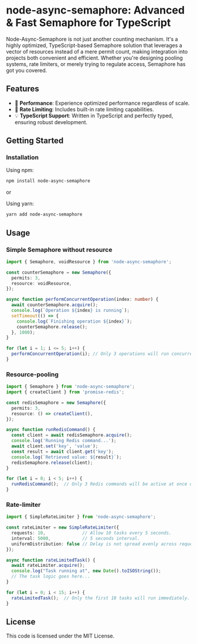 # node-async-semaphore: Advanced & Fast Semaphore for TypeScript

Node-Async-Semaphore is not just another counting mechanism. It's a highly optimized, TypeScript-based Semaphore solution that leverages a vector of resources instead of a mere permit count, making integration into projects both convenient and efficient. Whether you're designing pooling systems, rate limiters, or merely trying to regulate access, Semaphore has got you covered.

## Features
- 🚀 **Performance**: Experience optimized performance regardless of scale.
- 🚦 **Rate Limiting**: Includes built-in rate limiting capabilities.
- 💡 **TypeScript Support**: Written in TypeScript and perfectly typed, ensuring robust development.

## Getting Started

### Installation
Using npm:
```bash
npm install node-async-semaphore
```

or

Using yarn:
```bash
yarn add node-async-semaphore
```

## Usage

### Simple Semaphore without resource
```typescript
import { Semaphore, voidResource } from 'node-async-semaphore';

const counterSemaphore = new Semaphore({
  permits: 3,
  resource: voidResource,
});

async function performConcurrentOperation(index: number) {
  await counterSemaphore.acquire();
  console.log(`Operation ${index} is running`);
  setTimeout(() => {
    console.log(`Finishing operation ${index}`);
    counterSemaphore.release();
  }, 1000);
}

for (let i = 1; i <= 5; i++) {
  performConcurrentOperation(i); // Only 3 operations will run concurrently due to the semaphore.
}
```

### Resource-pooling
```typescript
import { Semaphore } from 'node-async-semaphore';
import { createClient } from 'promise-redis';

const redisSemaphore = new Semaphore({
  permits: 3,
  resource: () => createClient(),
});

async function runRedisCommand() {
  const client = await redisSemaphore.acquire();
  console.log('Running Redis command...');
  await client.set('key', 'value');
  const result = await client.get('key');
  console.log(`Retrieved value: ${result}`);
  redisSemaphore.release(client);
}

for (let i = 0; i < 5; i++) {
  runRedisCommand();  // Only 3 Redis commands will be active at once due to the semaphore.
}
```

### Rate-limiter
```typescript
import { SimpleRateLimiter } from 'node-async-semaphore';

const rateLimiter = new SimpleRateLimiter({
  requests: 10,              // Allow 10 tasks every 5 seconds.
  interval: 5000,            // 5 seconds interval.
  uniformDistribution: false // Delay is not spread evenly across requests.
});

async function rateLimitedTask() {
  await rateLimiter.acquire();
  console.log("Task running at", new Date().toISOString());
  // The task logic goes here...
}

for (let i = 0; i < 15; i++) {
  rateLimitedTask();  // Only the first 10 tasks will run immediately. The next 5 will be queued with a delay.
}
```

## License

This code is licensed under the MIT License.